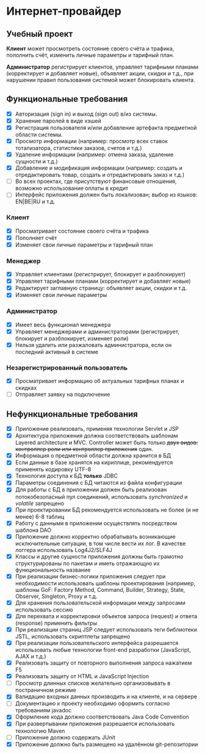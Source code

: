 # Интернет-провайдер

## Учебный проект

**Клиент** может просмотреть состояние своего счёта и трафика, пополнить счёт,
изменить личные параметры и тарифный план.

**Администратор** регистрирует клиентов, управляет тарифными планами
(корректирует и добавляет новые), объявляет акции, скидки и т.д., при нарушении
правил пользования системой может блокировать клиента.

## Функциональные требования

- [x] Авторизация (sign in) и выход (sign out) в/из системы.
- [x] Хранение паролей в виде хэшей
- [x] Регистрация пользователя и/или добавление артефакта предметной области системы.
- [x] Просмотр информации (например: просмотр всех ставок тотализатора, статистики заказов, счетов и т.д.)
- [x] Удаление информации (например: отмена заказа, удаление сущности и т.д.)
- [x] Добавление и модификация информации (например: создать и отредактировать товар, создать и отредактировать заказ и
 т.д.)
- [ ] Во всех проектах, где присутствуют финансовые отношения, возможно использование оплаты в кредит
- [ ] Интерфейс приложения должен быть локализован; выбор из языков: EN|BE|RU и т.д.

### Клиент

- [x] Просматривает состояние своего счёта и трафика
- [x] Пополняет счёт
- [x] Изменяет свои личные параметры и тарифный план

### Менеджер

- [x] Управляет клиентами (регистрирует, блокирует и разблокирует)
- [x] Управляет тарифными планами (корректирует и добавляет новые)
- [x] Редактирует заглавную страницу: объявляет акции, скидки и т.д.
- [x] Изменяет свои личные параметры

### Администратор

- [x] Имеет весь функционал менеджера
- [x] Управляет менеджерами и администраторами (регистрирует, блокирует и разблокирует, изменяет роли)
- [x] Нельзя удалить или разжаловать администратора, если он последний активный в системе

### Незарегистрированный пользователь

- [x] Просматривает информацию об актуальных тарифных планах и скидках
- [ ] Отправляет заявку на подключение

## Нефункциональные требования

- [x] Приложение реализовать, применяя технологии Servlet и JSP
- [x] Архитектура приложения должна соответствовать шаблонам Layered architecture и MVC. Controller может быть только
 ~~двух видов: контроллер роли или контроллер приложения~~ один.
- [x] Информация о предметной области должна хранится в БД
- [x] Если данные в базе хранятся на кириллице, рекомендуется применять кодировку UTF-8
- [x] Технология доступа к БД **только** JDBC
- [x] Параметры соединения с БД читаются из файла конфигурации
- [x] Для работы с БД в приложении должен быть реализован потокобезопасный пул соединений, использовать *synchronized* и
 *volatile* запрещено
- [x] При проектировании БД рекомендуется использовать не более (и не менее) 6-8 таблиц
- [x] Работу с данными в приложении осуществлять посредством шаблона DAO
- [x] Приложение должно корректно обрабатывать возникающие исключительные ситуации, в том числе вести их лог. В качестве
 логгера использовать Log4J2/SLF4J
- [x] Классы и другие сущности приложения должны быть грамотно структурированы по пакетам и иметь отражающую их
 функциональность название
- [x] При реализации бизнес-логики приложения следует при необходимости использовать шаблоны проектирования (например,
 шаблоны GoF: Factory Method, Command, Builder, Strategy, State, Observer, Singleton, Proxy и т.д.
- [x] Для хранения пользовательской информации между запросами использовать сессию
- [x] Для перехвата и корректировки объектов запроса (request) и ответа (response) применить фильтры
- [x] При реализации страниц JSP следует использовать теги библиотеки JSTL, использовать скриптлеты запрещено
- [x] При реализации пользовательского интерфейса разрешается использовать любые технологии front-end разработки 
 (JavaScript, AJAX и т.д.)
- [x] Реализовать защиту от повторного выполнения запроса нажатием F5
- [x] Реализовать защиту от HTML и JavaScript Injection
- [ ] Просмотр длинных списков желательно организовывать в постраничном режиме
- [x] Валидацию входных данных производить и на клиенте, и на сервере
- [ ] Документацию к проекту необходимо оформить согласно требованиям javadoc
- [x] Оформление кода должно соответствовать Java Code Convention
- [x] При развертывании приложения разрешается использовать технологию Maven
- [ ] Приложение должно содержать JUnit
- [x] Приложение должно быть размещено на удалённом git-репозитории